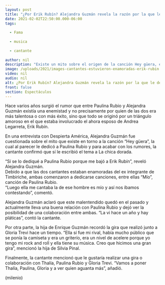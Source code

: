 ```yaml
---
layout: post
title: "¿Por Erik Rubín? Alejandra Guzmán revela la razón por la que le dedicó 'Hey güera' a Paulina Rubio"
date: 2021-02-02T22:50:00.000-06:00
tags:
  
  - Fama
  
  - musica
  
  - cantante
  
author: nil
description: "Existe un mito sobre el origen de la canción Hey güera, el cual menciona que Alejandra Guzmán se lo dedicó a Paulina Rubio. Guzmán resolvió la incógnita. "
image: /uploads/2021/images-cantantes-estuvieron-enamoradas-erik-rubin.jpg
video: nil
audio: nil
alt: ¿Por Erik Rubín? Alejandra Guzmán revela la razón por la que le dedicó 'Hey güera' a Paulina Rubio
front: false
section: Espectáculos
---
```


Hace varios años surgió el rumor que entre Paulina Rubio y Alejandra Guzmán existía una enemistad y no precisamente por quien de las dos era más talentosa o con más éxito, sino que todo se originó por un triángulo amoroso en el que estaba involucrado el ahora esposo de Andrea Legarreta, Erik Rubín. 

En una entrevista con Despierta América, Alejandra Guzmán fue cuestionada sobre el mito que existe en torno a la canción “Hey güera”, la cual al parecer le dedicó a Paulina Rubio y para acabar con los rumores, la cantante confirmó que sí le escribió el tema a La chica dorada. 

“Sí se lo dediqué a Paulina Rubio porque me bajó a Erik Rubín”, reveló Alejandra Guzmán.  
Debido a que las dos cantantes estaban enamoradas del ex integrante de Timbiriche, ambas comenzaron a dedicarse canciones, entre ellas “Mío”, canción de Paulina Rubio.  
“Luego ella me cantaba la de ese hombre es mío y así nos íbamos contestando”, comentó. 

Alejandra Guzmán aclaró que este malentendido quedó en el pasado y actualmente lleva una buena relación con Paulina Rubio y dejó ver la posibilidad de una colaboración entre ambas. 
“La vi hace un año y hay pláticas”, contó la cantante. 

Por otra parte, la hija de Enrique Guzmán recordó la gira que realizó junto a Gloria Trevi hace un tiempo. 
“Ella sí fue mi rival, había mucho público que se ponía la camiseta y era un griterío, era un nivel de acelere porque yo tengo mi rock and roll y ella tiene su música. Creo que hicimos una gran gira”, mencionó la hija de Silvia Pinal.

Finalmente, la cantante mencionó que le gustaría realizar una gira o colaboración con Thalía, Paulina Rubio y Gloria Trevi. 
“Vamos a poner Thalía, Paulina, Gloria y a ver quien aguanta más”, añadió. 

(milenio)